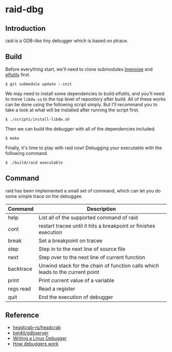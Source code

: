 # raid-dbg

## Introduction

raid is a GDB-like tiny debugger which is based on ptrace.

## Build

Before everything start, we'll need to clone submodules
[linenoise](https://github.com/antirez/linenoise) and
[elfutils](http://sourceware.org/git/elfutils.git) first.

```
$ git submodule update --init
```

We may need to install some dependencies to build elfutils, and you'll need to
move `libdw.so` to the top level of repository after build. All of these works can be done
using the following script simply. But I'll recommand you to take a look at what will be
installed after running the script first.

```
$ ./scripts/install-libdw.sh
```

Then we can build the debugger with all of the dependencies included.
```
$ make
```

Finally, it's time to play with raid now! Debugging your executable with
the following command.
```
$ ./build/raid executable
```

## Command

raid has been implemented a small set of command, which can let you do some simple
trace on the debuggee.

Command     | Description
------------|------------------
help        | List all of the supported command of raid
cont        | restart tracee until it hits a breakpoint or finishes execution
break       | Set a breakpoint on tracee
step        | Step in to the next line of source file
next        | Step over to the next line of current function
backtrace   | Unwind stack for the chain of function calls which leads to the current point
print       | Print current value of a variable
regs read   | Read a register
quit        | End the execution of debugger

## Reference

* [headcrab-rs/headcrab](https://github.com/headcrab-rs/headcrab)
* [bet4it/gdbserver](https://github.com/bet4it/gdbserver)
* [Writing a Linux Debugger](https://blog.tartanllama.xyz/writing-a-linux-debugger-setup/)
* [How debuggers work](https://eli.thegreenplace.net/2011/01/23/how-debuggers-work-part-1)
